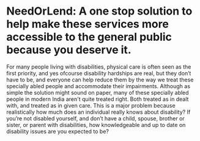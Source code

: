 # NeedOrLend: A one stop solution to help make these services more accessible to the general public because you deserve it. 

For many people living with disabilities, physical care is often seen as the first priority, and yes ofcourse disability hardships are real, but they don’t have to be, and everyone can help reduce them by the way we treat these specially abled people and accommodate their impairments. Although as simple the solution might sound on paper, many of these specially abled people in modern India aren't quite treated right. Both treated as in dealt with, and treated as in given care. 
This is a major problem because realistically how much does an individual really knows about disability? If you’re not disabled yourself, and don’t have a child, spouse, brother or sister, or parent with disabilities, how knowledgeable and up to date on disability issues are you expected to be?
